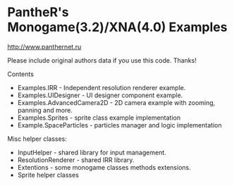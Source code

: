 PantheR's Monogame(3.2)/XNA(4.0) Examples 
===
http://www.panthernet.ru

Please include original authors data if you use this code. Thanks!

Contents
* Examples.IRR - Independent resolution renderer example.
* Examples.UIDesigner - UI designer component example.
* Examples.AdvancedCamera2D - 2D camera example with zooming, panning and more.
* Examples.Sprites - sprite class example implementation
* Example.SpaceParticles - particles manager and logic implementation

Misc helper classes:
* InputHelper - shared library for input management.
* ResolutionRenderer - shared IRR library.
* Extentions - some monogame classes methods extensions.
* Sprite helper classes
